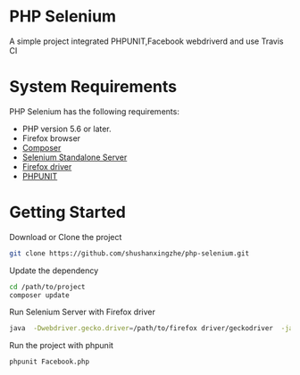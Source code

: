 PHP Selenium
=====

A simple project integrated PHPUNIT,Facebook webdriverd and use Travis CI


System Requirements
===================

PHP Selenium has the following requirements:

 * PHP version 5.6 or later.
 * Firefox browser
 * [Composer](https://getcomposer.org/)
 * [Selenium Standalone Server](http://www.seleniumhq.org/download/)
 * [Firefox driver](https://github.com/mozilla/geckodriver/releases)
 * [PHPUNIT](https://phpunit.de)



Getting Started
============
Download or Clone the project
```sh
git clone https://github.com/shushanxingzhe/php-selenium.git
```

Update the dependency
```sh
cd /path/to/project
composer update
```

Run Selenium Server with Firefox driver
```sh
java  -Dwebdriver.gecko.driver=/path/to/firefox driver/geckodriver  -jar /path/to/selenium server/selenium-server-standalone-3.0.0.jar
```

Run the project with phpunit
```sh
phpunit Facebook.php
```
